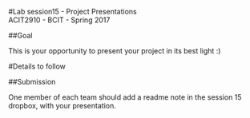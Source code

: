 #Lab session15 - Project Presentations  
ACIT2910 - BCIT - Spring 2017

##Goal

This is your opportunity to present your project in its best light :)

#Details to follow


##Submission

One member of each team should add a readme note in the session 15 dropbox,
with your presentation.
